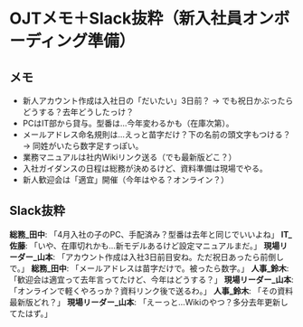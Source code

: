 # OJTメモ＋Slack抜粋（新入社員オンボーディング準備）

## メモ
- 新人アカウント作成は入社日の「だいたい」3日前？
  → でも祝日かぶったらどうする？去年どうしたっけ？
- PCはIT部から貸与。型番は…今年変わるかも（在庫次第）。
- メールアドレス命名規則は…えっと苗字だけ？下の名前の頭文字もつける？
  → 同姓がいたら数字足すっぽい。
- 業務マニュアルは社内Wikiリンク送る（でも最新版どこ？）
- 入社ガイダンスの日程は総務が決めるけど、資料準備は現場でやる。
- 新人歓迎会は「適宜」開催（今年はやる？オンライン？）

## Slack抜粋
**総務_田中**: 「4月入社の子のPC、手配済み？型番は去年と同じでいいよね」
**IT_佐藤**: 「いや、在庫切れかも…新モデルあるけど設定マニュアルまだ。」
**現場リーダー_山本**: 「アカウント作成は入社3日前目安ね。ただ祝日あったら前倒しで。」
**総務_田中**: 「メールアドレスは苗字だけで。被ったら数字。」
**人事_鈴木**: 「歓迎会は適宜って去年言ってたけど、今年はどうする？」
**現場リーダー_山本**: 「オンラインで軽くやろっか？資料リンク後で送るわ。」
**人事_鈴木**: 「その資料最新版どれ？」
**現場リーダー_山本**: 「えーっと…Wikiのやつ？多分去年更新してたはず。」
